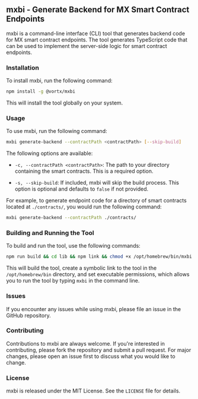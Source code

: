## mxbi - Generate Backend for MX Smart Contract Endpoints

mxbi is a command-line interface (CLI) tool that generates backend code for MX smart contract endpoints. The tool generates TypeScript code that can be used to implement the server-side logic for smart contract endpoints.

### Installation

To install mxbi, run the following command:

```bash
npm install -g @vortx/mxbi
```

This will install the tool globally on your system.

### Usage

To use mxbi, run the following command:

```bash
mxbi generate-backend --contractPath <contractPath> [--skip-build]
```

The following options are available:

- `-c, --contractPath <contractPath>`: The path to your directory containing the smart contracts. This is a required option.

- `-s, --skip-build`: If included, mxbi will skip the build process. This option is optional and defaults to `false` if not provided.

For example, to generate endpoint code for a directory of smart contracts located at `./contracts/`, you would run the following command:

```bash
mxbi generate-backend --contractPath ./contracts/
```

### Building and Running the Tool

To build and run the tool, use the following commands:

```bash
npm run build && cd lib && npm link && chmod +x /opt/homebrew/bin/mxbi
```

This will build the tool, create a symbolic link to the tool in the `/opt/homebrew/bin` directory, and set executable permissions, which allows you to run the tool by typing `mxbi` in the command line.

### Issues

If you encounter any issues while using mxbi, please file an issue in the GitHub repository.

### Contributing

Contributions to mxbi are always welcome. If you're interested in contributing, please fork the repository and submit a pull request. For major changes, please open an issue first to discuss what you would like to change.

### License

mxbi is released under the MIT License. See the `LICENSE` file for details.
